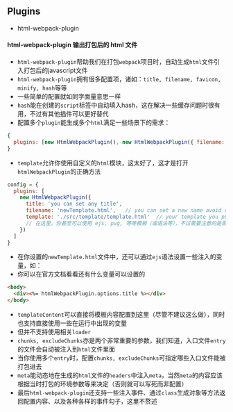 ## Plugins

* html-webpack-plugin

#### html-webpack-plugin 输出打包后的 html 文件

* `html-webpack-plugin`帮助我们在打包`webpack`项目时，自动生成`html`文件引入打包后的javascript文件
* `html-webpack-plugin`拥有很多配置项，诸如：`title, filename, favicon, minify, hash`等等
* 一些简单的配置就如同字面量意思一样
* `hash`能在创建的`script`标签中自动填入hash，这在解决一些缓存问题时很有用，不过有其他插件可以更好替代
* 配置多个`plugin`能生成多个`html`满足一些场景下的需求：

```js
{
  plugins: [new HtmlWebpackPlugin(), new HtmlWebpackPlugin({ filename: 'other.html'})]
}
```

* `template`允许你使用自定义的`html`模块，这太好了，这才是打开`htmlWebpackPlugin`的正确方法

```js
config = {
  plugins: [
    new HtmlWebpackPlugin({
      title: 'you can set any title',
      filename: 'newTemplate.html',   // you can set a new name avoid of the same of 'index.html
      template: './src/template/template.html'  // your template you put it 
      // 在这里，你甚至可以使用 ejs, pug, 等等模板（或语法等），不过需要注意的是需要加载相关的loader（详见文档）
    })
  ]
}
```

* 在你设置的`newTemplate.html`文件中，还可以通过`ejs`语法设置一些注入的变量，如：
* 你可以在官方文档看看还有什么变量可以设置的

```html
<body>
  <div><%= htmlWebpackPlugin.options.title %></div>
</body>
```

* `templateContent`可以直接将模板内容配置到这里（尽管不建议这么做），同时也支持直接使用一些在运行中出现的变量
* 但并不支持使用相关`loader`
* `chunks, excludeChunks`亦是两个非常重要的参数，我们知道，入口文件`entry`的文件会自动被注入到`html`文件里面
* 当你使用多个`entry`时，配置`chunks, excludeChunks`可指定哪些入口文件能被打包进去
* `meta`能动态地在生成的`html`文件的`headers`中注入`meta`，当然`meta`的内容应该根据当时打包的环境参数等来决定（否则就可以写死而非配置）
* 最后`html-webpack-plugin`还支持一些注入事件、通过`class`生成对象等方法返回配置内容、以及各种各样的事件勾子，这里不赘述

